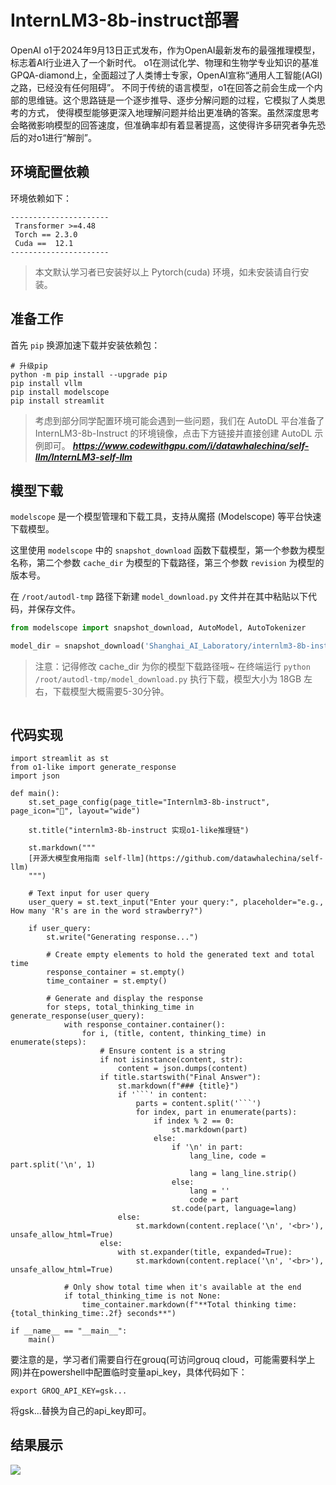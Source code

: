 <h1>InternLM3-8b-instruct部署</h1>

OpenAI o1于2024年9月13日正式发布，作为OpenAI最新发布的最强推理模型，标志着AI行业进入了一个新时代。
o1在测试化学、物理和生物学专业知识的基准GPQA-diamond上，全面超过了人类博士专家，OpenAI宣称“通用人工智能(AGI)之路，已经没有任何阻碍”。
不同于传统的语言模型，o1在回答之前会生成一个内部的思维链。这个思路链是一个逐步推导、逐步分解问题的过程，它模拟了人类思考的方式，
使得模型能够更深入地理解问题并给出更准确的答案。虽然深度思考会略微影响模型的回答速度，但准确率却有着显著提高，这使得许多研究者争先恐后的对o1进行“解剖”。

## 环境配置依赖

环境依赖如下：
```
----------------------
 Transformer >=4.48 
 Torch == 2.3.0     
 Cuda ==  12.1  
----------------------
```

 >本文默认学习者已安装好以上 Pytorch(cuda) 环境，如未安装请自行安装。

## 准备工作

首先 `pip` 换源加速下载并安装依赖包：

```shell
# 升级pip
python -m pip install --upgrade pip
pip install vllm
pip install modelscope
pip install streamlit
```
> 考虑到部分同学配置环境可能会遇到一些问题，我们在 AutoDL 平台准备了 InternLM3-8b-Instruct 的环境镜像，点击下方链接并直接创建 AutoDL 示例即可。
> ***https://www.codewithgpu.com/i/datawhalechina/self-llm/InternLM3-self-llm***

## 模型下载

`modelscope` 是一个模型管理和下载工具，支持从魔搭 (Modelscope) 等平台快速下载模型。

这里使用 `modelscope` 中的 `snapshot_download` 函数下载模型，第一个参数为模型名称，第二个参数 `cache_dir` 为模型的下载路径，第三个参数 `revision` 为模型的版本号。

在 `/root/autodl-tmp` 路径下新建 `model_download.py` 文件并在其中粘贴以下代码，并保存文件。

```python
from modelscope import snapshot_download, AutoModel, AutoTokenizer

model_dir = snapshot_download('Shanghai_AI_Laboratory/internlm3-8b-instruct', cache_dir='./', revision='master')
```

> 注意：记得修改 cache_dir 为你的模型下载路径哦~
在终端运行 `python /root/autodl-tmp/model_download.py` 执行下载，模型大小为 18GB 左右，下载模型大概需要5-30分钟。
<img src="">

## 代码实现
```
import streamlit as st
from o1-like import generate_response
import json

def main():
    st.set_page_config(page_title="Internlm3-8b-instruct", page_icon="🧠", layout="wide")
    
    st.title("internlm3-8b-instruct 实现o1-like推理链")
    
    st.markdown("""
    [开源大模型食用指南 self-llm](https://github.com/datawhalechina/self-llm)
    """)
    
    # Text input for user query
    user_query = st.text_input("Enter your query:", placeholder="e.g., How many 'R's are in the word strawberry?")
    
    if user_query:
        st.write("Generating response...")
        
        # Create empty elements to hold the generated text and total time
        response_container = st.empty()
        time_container = st.empty()
        
        # Generate and display the response
        for steps, total_thinking_time in generate_response(user_query):
            with response_container.container():
                for i, (title, content, thinking_time) in enumerate(steps):
                    # Ensure content is a string
                    if not isinstance(content, str):
                        content = json.dumps(content)
                    if title.startswith("Final Answer"):
                        st.markdown(f"### {title}")
                        if '```' in content:
                            parts = content.split('```')
                            for index, part in enumerate(parts):
                                if index % 2 == 0:
                                    st.markdown(part)
                                else:
                                    if '\n' in part:
                                        lang_line, code = part.split('\n', 1)
                                        lang = lang_line.strip()
                                    else:
                                        lang = ''
                                        code = part
                                    st.code(part, language=lang)
                        else:
                            st.markdown(content.replace('\n', '<br>'), unsafe_allow_html=True)
                    else:
                        with st.expander(title, expanded=True):
                            st.markdown(content.replace('\n', '<br>'), unsafe_allow_html=True)
            
            # Only show total time when it's available at the end
            if total_thinking_time is not None:
                time_container.markdown(f"**Total thinking time: {total_thinking_time:.2f} seconds**")

if __name__ == "__main__":
    main()
```
要注意的是，学习者们需要自行在grouq(可访问grouq cloud，可能需要科学上网)并在powershell中配置临时变量api_key，具体代码如下：
```
export GROQ_API_KEY=gsk...
```
将gsk...替换为自己的api_key即可。

## 结果展示
<img src="https://github.com/riannyway/self-llm/blob/Llama3-8b-instruct/models/InternLM3/images/o1-like.png?raw=true">
